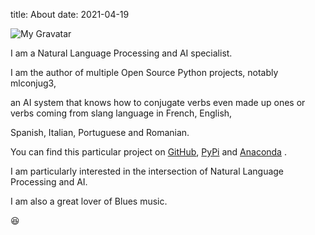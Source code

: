 title: About
date: 2021-04-19

![My Gravatar][my_sweet_photo]

I am a Natural Language Processing and AI specialist.

I am the author of multiple Open Source Python projects, notably mlconjug3,

an AI system that knows how to conjugate verbs even made up ones or verbs coming from slang language in French, English,

Spanish, Italian, Portuguese and Romanian.

You can find this particular project on [GitHub](https://github.com/SekouDiaoNlp/mlconjug3), [PyPi](https://pypi.org/project/mlconjug3/) and [Anaconda](https://anaconda.org/conda-forge/mlconjug3) .

I am particularly interested in the intersection of Natural Language Processing and AI.

I am also a great lover of Blues music.

😆

[my_sweet_photo]: {static}/images/huwey_gravatar.jpg